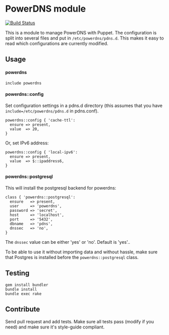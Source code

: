 # PowerDNS module

[![Build Status](https://secure.travis-ci.org/antonlindstrom/puppet-powerdns.png?branch=master)](http://travis-ci.org/antonlindstrom/puppet-powerdns)

This is a module to manage PowerDNS with Puppet. The configuration is split into several files and put in `/etc/powerdns/pdns.d`. This makes it easy to read which configurations are currently modified.

## Usage

#### powerdns

    include powerdns

#### powerdns::config

Set configuration settings in a pdns.d directory (this assumes that you have `include=/etc/powerdns/pdns.d` in pdns.conf).

    powerdns::config { 'cache-ttl':
      ensure => present,
      value  => 20,
    }

Or, set IPv6 address:

    powerdns::config { 'local-ipv6':
      ensure => present,
      value  => $::ipaddress6,
    }

#### powerdns::postgresql

This will install the postgresql backend for powerdns:

    class { 'powerdns::postgresql':
      ensure   => present,
      user     => 'powerdns',
      password => 'secret',
      host     => 'localhost',
      port     => '5432',
      dbname   => 'pdns',
      dnssec   => 'no',
    }

The `dnssec` value can be either 'yes' or 'no'. Default is 'yes'..

To be able to use it without importing data and without hassle, make sure that Postgres is installed before the `powerdns::postgresql` class.

## Testing

    gem install bundler
    bundle install
    bundle exec rake

## Contribute
Send pull request and add tests. Make sure all tests pass (modify if you need) and make sure it's style-guide compliant.
